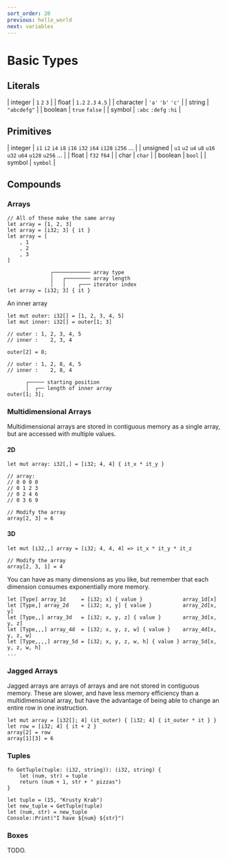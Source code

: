 ```yaml
---
sort_order: 20
previous: hello_world
next: variables
---
```


# Basic Types

## Literals

| integer | `1` `2` `3` |
| float | `1.2` `2.3` `4.5` |
| character | `'a'` `'b'` `'c'` |
| string | `"abcdefg"` |
| boolean | `true` `false` |
| symbol | `:abc` `:defg` `:hi` |

## Primitives

| integer | `i1` `i2` `i4` `i8` `i16` `i32` `i64` `i128` `i256` ... |
| unsigned | `u1` `u2` `u4` `u8` `u16` `u32` `u64` `u128` `u256` ... |
| float | `f32` `f64` |
| char | `char` |
| boolean | `bool` |
| symbol | `symbol` |

## Compounds

### Arrays

```
// All of these make the same array
let array = [1, 2, 3]
let array = [i32; 3] { it }
let array = [
    , 1
    , 2
    , 3
]
```

```
              ┌──────────── array type
              │   ┌──────── array length
              │   │    ┌─── iterator index
let array = [i32; 3] { it }
```

An inner array

```
let mut outer: i32[] = [1, 2, 3, 4, 5]
let mut inner: i32[] = outer[1; 3]

// outer : 1, 2, 3, 4, 5
// inner :    2, 3, 4

outer[2] = 8;

// outer : 1, 2, 8, 4, 5
// inner :    2, 8, 4

```

```
      ┌───── starting position
      │  ┌── length of inner array
outer[1; 3];
```

### Multidimensional Arrays

Multidimensional arrays are stored in contiguous memory as a single array, but
are accessed with multiple values.

#### 2D

```
let mut array: i32[,] = [i32; 4, 4] { it_x * it_y }

// array:
// 0 0 0 0
// 0 1 2 3
// 0 2 4 6
// 0 3 6 9

// Modify the array
array[2, 3] = 6
```

#### 3D

```
let mut [i32,,] array = [i32; 4, 4, 4] => it_x * it_y * it_z

// Modify the array
array[2, 3, 1] = 4
```

You can have as many dimensions as you like, but remember that each dimension
consumes exponentially more memory.

```
let [Type] array_1d     = [i32; x] { value }             array_1d[x]
let [Type,] array_2d    = [i32; x, y] { value }          array_2d[x, y]
let [Type,,] array_3d   = [i32; x, y, z] { value }       array_3d[x, y, z]
let [Type,,,] array_4d  = [i32; x, y, z, w] { value }    array_4d[x, y, z, w]
let [Type,,,,] array_5d = [i32; x, y, z, w, h] { value } array_5d[x, y, z, w, h]
...
```

### Jagged Arrays

Jagged arrays are arrays of arrays and are not stored in contiguous memory.
These are slower, and have less memory efficiency than a multidimensional array,
but have the advantage of being able to change an entire row in one instruction.

```
let mut array = [i32[]; 4] (it_outer) { [i32; 4] { it_outer * it } }
let row = [i32; 4] { it + 2 }
array[2] = row
array[1][3] = 6
```

### Tuples

```
fn GetTuple(tuple: (i32, string)): (i32, string) {
    let (num, str) = tuple
    return (num + 1, str + " pizzas")
}

let tuple = (15, "Krusty Krab")
let new_tuple = GetTuple(tuple)
let (num, str) = new_tuple
Console::Print("I have ${num} ${str}")
```

### Boxes

TODO.